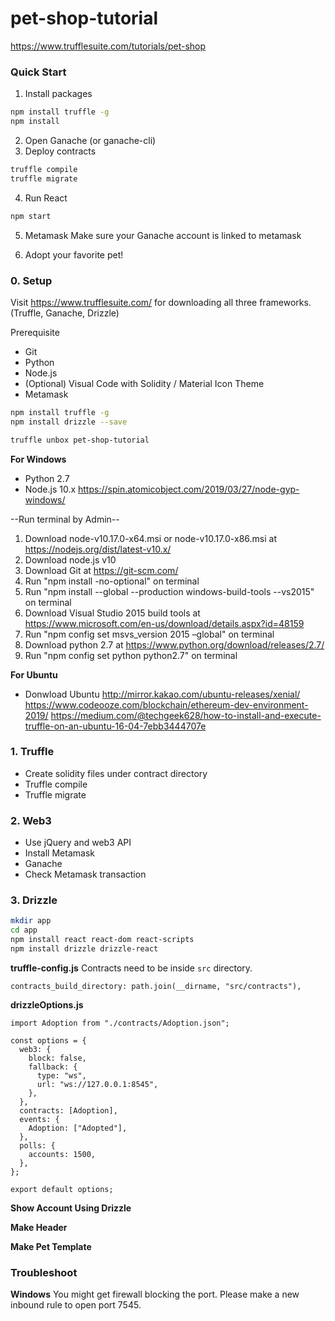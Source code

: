 # pet-shop-tutorial

https://www.trufflesuite.com/tutorials/pet-shop

### Quick Start
1. Install packages
```bash
npm install truffle -g
npm install
```
2. Open Ganache (or ganache-cli)
3. Deploy contracts
```bash
truffle compile
truffle migrate
```
4. Run React
```bash
npm start
```
5. Metamask
Make sure your Ganache account is linked to metamask

6. Adopt your favorite pet!

### 0. Setup

Visit https://www.trufflesuite.com/ for downloading all three frameworks. (Truffle, Ganache, Drizzle)

Prerequisite
- Git
- Python
- Node.js
- (Optional) Visual Code with Solidity / Material Icon Theme 
- Metamask

```bash
npm install truffle -g
npm install drizzle --save

truffle unbox pet-shop-tutorial
```
<b>For Windows</b>
- Python 2.7
- Node.js 10.x
https://spin.atomicobject.com/2019/03/27/node-gyp-windows/

--Run terminal by Admin--
1. Download node-v10.17.0-x64.msi or node-v10.17.0-x86.msi at https://nodejs.org/dist/latest-v10.x/
2. Download node.js v10
3. Download Git at https://git-scm.com/
4. Run "npm install -no-optional" on terminal
5. Run "npm install --global --production windows-build-tools --vs2015" on terminal
6. Download Visual Studio 2015 build tools at https://www.microsoft.com/en-us/download/details.aspx?id=48159
7. Run "npm config set msvs_version 2015 –global" on terminal
8. Download python 2.7 at https://www.python.org/download/releases/2.7/
9. Run "npm config set python python2.7" on terminal

<b>For Ubuntu</b>
- Donwload Ubuntu
http://mirror.kakao.com/ubuntu-releases/xenial/
https://www.codeooze.com/blockchain/ethereum-dev-environment-2019/
https://medium.com/@techgeek628/how-to-install-and-execute-truffle-on-an-ubuntu-16-04-7ebb3444707e

### 1. Truffle

- Create solidity files under contract directory
- Truffle compile
- Truffle migrate

### 2. Web3

- Use jQuery and web3 API
- Install Metamask
- Ganache
- Check Metamask transaction

### 3. Drizzle

```bash
mkdir app
cd app
npm install react react-dom react-scripts 
npm install drizzle drizzle-react
```

<b>truffle-config.js</b>
Contracts need to be inside `src` directory. 
```
contracts_build_directory: path.join(__dirname, "src/contracts"),
```

<b>drizzleOptions.js</b>
```
import Adoption from "./contracts/Adoption.json";

const options = {
  web3: {
    block: false,
    fallback: {
      type: "ws",
      url: "ws://127.0.0.1:8545",
    },
  },
  contracts: [Adoption],
  events: {
    Adoption: ["Adopted"],
  },
  polls: {
    accounts: 1500,
  },
};

export default options;
```

<b>Show Account Using Drizzle</b>

<b>Make Header</b>

<b>Make Pet Template</b>

### Troubleshoot

<b>Windows</b>
You might get firewall blocking the port. Please make a new inbound rule to open port 7545.